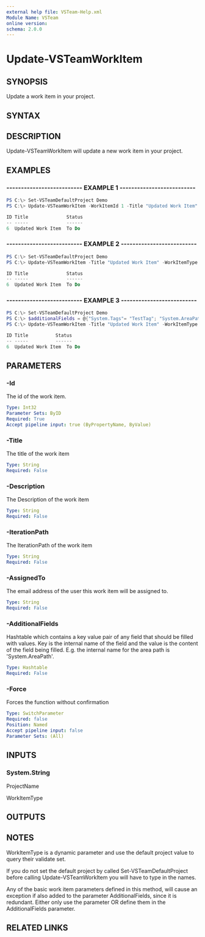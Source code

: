 ```yaml
---
external help file: VSTeam-Help.xml
Module Name: VSTeam
online version:
schema: 2.0.0
---
```


# Update-VSTeamWorkItem

## SYNOPSIS

Update a work item in your project.

## SYNTAX

## DESCRIPTION

Update-VSTeamWorkItem will update a new work item in your project.

## EXAMPLES

### -------------------------- EXAMPLE 1 --------------------------

```PowerShell
PS C:\> Set-VSTeamDefaultProject Demo
PS C:\> Update-VSTeamWorkItem -WorkItemId 1 -Title "Updated Work Item"

ID Title              Status
-- -----              ------
6  Updated Work Item  To Do
```

### -------------------------- EXAMPLE 2 --------------------------

```PowerShell
PS C:\> Set-VSTeamDefaultProject Demo
PS C:\> Update-VSTeamWorkItem -Title "Updated Work Item" -WorkItemType Task -Description "This is a description"

ID Title              Status
-- -----              ------
6  Updated Work Item  To Do
```

### -------------------------- EXAMPLE 3 --------------------------

```PowerShell
PS C:\> Set-VSTeamDefaultProject Demo
PS C:\> $additionalFields = @{"System.Tags"= "TestTag"; "System.AreaPath" = "Project\\MyPath"}
PS C:\> Update-VSTeamWorkItem -Title "Updated Work Item" -WorkItemType Task -Description "This is a description" -AdditionalFields $additionalFields

ID Title          Status
-- -----          ------
6  Updated Work Item  To Do
```

## PARAMETERS

### -Id

The id of the work item.

```yaml
Type: Int32
Parameter Sets: ByID
Required: True
Accept pipeline input: true (ByPropertyName, ByValue)
```

### -Title

The title of the work item

```yaml
Type: String
Required: False
```

### -Description

The Description of the work item

```yaml
Type: String
Required: False
```

### -IterationPath

The IterationPath of the work item

```yaml
Type: String
Required: False
```

### -AssignedTo

The email address of the user this work item will be assigned to.

```yaml
Type: String
Required: False
```

### -AdditionalFields

Hashtable which contains a key value pair of any field that should be filled with values. Key is the internal name of the field and the value is the content of the field being filled. E.g. the internal name for the area path is 'System.AreaPath'.

```yaml
Type: Hashtable
Required: False
```

### -Force

Forces the function without confirmation

```yaml
Type: SwitchParameter
Required: false
Position: Named
Accept pipeline input: false
Parameter Sets: (All)
```

## INPUTS

### System.String

ProjectName

WorkItemType

## OUTPUTS

## NOTES

WorkItemType is a dynamic parameter and use the default
project value to query their validate set.

If you do not set the default project by called Set-VSTeamDefaultProject before
calling Update-VSTeamWorkItem you will have to type in the names.

Any of the basic work item parameters defined in this method, will cause an exception if also added to the parameter AdditionalFields, since it is redundant. Either only use the parameter OR define them in the AdditionalFields parameter.

## RELATED LINKS

